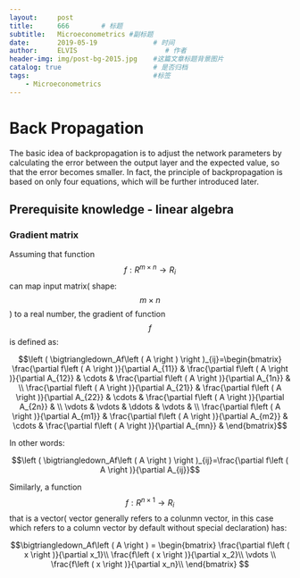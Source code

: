 ```yaml
---
layout:     post                    
title:      666        # 标题 
subtitle:   Microeconometrics #副标题
date:       2019-05-19              # 时间
author:     ELVIS                      # 作者
header-img: img/post-bg-2015.jpg    #这篇文章标题背景图片
catalog: true                       # 是否归档
tags:                               #标签
    - Microeconometrics
---
```

<script type="text/javascript" async src="https://cdn.mathjax.org/mathjax/latest/MathJax.js?config=TeX-MML-AM_CHTML"> </script>



# Back Propagation   

The basic idea of backpropagation is to adjust the network parameters by calculating the error between the output layer and the expected value, so that the error becomes smaller.
In fact, the principle of backpropagation is based on only four equations, which will be further introduced later.     

## Prerequisite knowledge - linear algebra  

### Gradient matrix   

Assuming that function $$f:R^{m\times n}\rightarrow R_{i}$$ can map input matrix( shape: $$m\times n$$) to a real number, the gradient of function $$f$$ is defined as:  

$$\left ( \bigtriangledown_Af\left ( A \right ) \right )_{ij}=\begin{bmatrix}
\frac{\partial f\left ( A \right )}{\partial A_{11}} & \frac{\partial f\left ( A \right )}{\partial A_{12}} & \cdots & \frac{\partial f\left ( A \right )}{\partial A_{1n}} & \\ 
\frac{\partial f\left ( A \right )}{\partial A_{21}} & \frac{\partial f\left ( A \right )}{\partial A_{22}} & \cdots  & \frac{\partial f\left ( A \right )}{\partial A_{2n}} & \\ 
\vdots  & \vdots  & \ddots  & \vdots  & \\ 
\frac{\partial f\left ( A \right )}{\partial A_{m1}} & \frac{\partial f\left ( A \right )}{\partial A_{m2}} & \cdots &  \frac{\partial f\left ( A \right )}{\partial A_{mn}} & 
\end{bmatrix}$$   

In other words:  

$$\left ( \bigtriangledown_Af\left ( A \right ) \right )_{ij}=\frac{\partial f\left ( A \right )}{\partial A_{ij}}$$   

Similarly, a function $$f:R^{n\times 1}\rightarrow R_{i}$$ that is a vector( vector generally refers to a colunmn vector, in this case which refers to a column vector by default without special declaration) 
has:   

$$\bigtriangledown_Af\left ( A \right ) = \begin{bmatrix}
\frac{\partial f\left ( x \right )}{\partial x_1}\\ 
\frac{f\left ( x \right )}{\partial x_2}\\ 
\vdots \\
\frac{f\left ( x \right )}{\partial x_n}\\  
\end{bmatrix}
$$   





